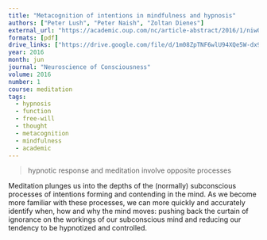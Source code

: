 ```yaml
---
title: "Metacognition of intentions in mindfulness and hypnosis"
authors: ["Peter Lush", "Peter Naish", "Zoltan Dienes"]
external_url: "https://academic.oup.com/nc/article-abstract/2016/1/niw007/2757127"
formats: [pdf]
drive_links: ["https://drive.google.com/file/d/1m08ZpTNF6wlU94XQe5W-dx9LzRkGaf9w/view?usp=drivesdk"]
year: 2016
month: jun
journal: "Neuroscience of Consciousness"
volume: 2016
number: 1
course: meditation
tags:
  - hypnosis
  - function
  - free-will
  - thought
  - metacognition
  - mindfulness
  - academic
---
```


> hypnotic response and meditation involve opposite processes

Meditation plunges us into the depths of the (normally) subconscious processes of intentions forming and contending in the mind. As we become more familiar with these processes, we can more quickly and accurately identify when, how and why the mind moves: pushing back the curtain of ignorance on the workings of our subconscious mind and reducing our tendency to be hypnotized and controlled.


